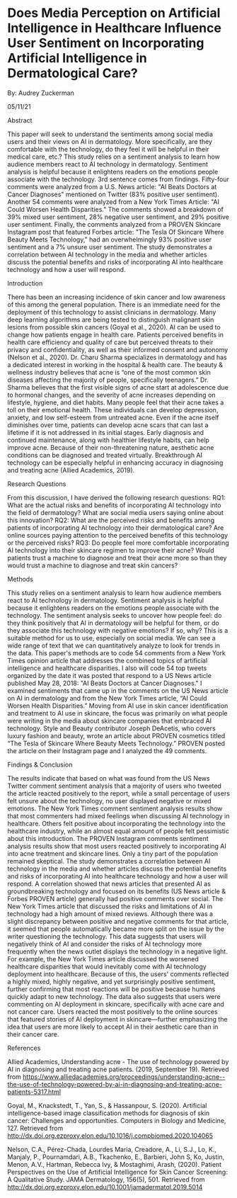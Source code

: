 # Does Media Perception on Artificial Intelligence in Healthcare Influence User Sentiment on Incorporating Artificial Intelligence in Dermatological Care?

By: Audrey Zuckerman

05/11/21


Abstract

This paper will seek to understand the sentiments among social media users and their views on AI in dermatology. More specifically, are they comfortable with the technology, do they feel it will be helpful in their medical care, etc.? This study relies on a sentiment analysis to learn how audience members react to AI technology in dermatology. Sentiment analysis is helpful because it enlightens readers on the emotions people associate with the technology. 3rd sentence comes from findings. Fifty-four comments were analyzed from a U.S. News article: "AI Beats Doctors at Cancer Diagnoses" mentioned on Twitter (83% positive user sentiment). Another 54 comments were analyzed from a New York Times Article: "AI Could Worsen Health Disparities." The comments showed a breakdown of 39% mixed user sentiment, 28% negative user sentiment, and 29% positive user sentiment. Finally, the comments analyzed from a PROVEN Skincare Instagram post that featured Forbes article: "The Tesla Of Skincare Where Beauty Meets Technology," had an overwhelmingly 93% positive user sentiment and a 7% unsure user sentiment. The study demonstrates a correlation between AI technology in the media and whether articles discuss the potential benefits and risks of incorporating AI into healthcare technology and how a user will respond.

Introduction

There has been an increasing incidence of skin cancer and low awareness of this among the general population. There is an immediate need for the deployment of this technology to assist clinicians in dermatology. Many deep learning algorithms are being tested to distinguish malignant skin lesions from possible skin cancers (Goyal et al., 2020). AI can be used to change how patients engage in health care. Patients perceived benefits in health care efficiency and quality of care but perceived threats to their privacy and confidentiality, as well as their informed consent and autonomy (Nelson et al., 2020). Dr. Charu Sharma specializes in dermatology and has a dedicated interest in working in the hospital & health care. The beauty & wellness industry believes that acne is “one of the most common skin diseases affecting the majority of people, specifically teenagers.” Dr. Sharma believes that the first visible signs of acne start at adolescence due to hormonal changes, and the severity of acne increases depending on lifestyle, hygiene, and diet habits. Many people feel that their acne takes a toll on their emotional health. These individuals can develop depression, anxiety, and low self-esteem from untreated acne. Even if the acne itself diminishes over time, patients can develop acne scars that can last a lifetime if it is not addressed in its initial stages. Early diagnosis and continued maintenance, along with healthier lifestyle habits, can help improve acne. Because of their non-threatening nature, aesthetic acne conditions can be diagnosed and treated virtually. Breakthrough AI technology can be especially helpful in enhancing accuracy in diagnosing and treating acne (Allied Academics, 2019).

Research Questions

From this discussion, I have derived the following research questions: RQ1: What are the actual risks and benefits of incorporating AI technology into the field of dermatology? What are social media users saying online about this innovation?
RQ2: What are the perceived risks and benefits among patients of incorporating AI technology into their dermatological care? Are online sources paying attention to the perceived benefits of this technology or the perceived risks? RQ3: Do people feel more comfortable incorporating AI technology into their skincare regimen to improve their acne? Would patients trust a machine to diagnose and treat their acne more so than they would trust a machine to diagnose and treat skin cancers?

Methods

This study relies on a sentiment analysis to learn how audience members react to AI technology in dermatology. Sentiment analysis is helpful because it enlightens readers on the emotions people associate with the technology. The sentiment analysis seeks to uncover how people feel: do they think positively that AI in dermatology will be helpful for them, or do they associate this technology with negative emotions? If so, why? This is a suitable method for us to use, especially on social media. We can see a wide range of text that we can quantitatively analyze to look for trends in the data. This paper's methods are to code 54 comments from a New York Times opinion article that addresses the combined topics of artificial intelligence and healthcare disparities. I also will code 54 top tweets organized by the date it was posted that respond to a US News article published May 28, 2018: "AI Beats Doctors at Cancer Diagnoses." I examined sentiments that came up in the comments on the US News article on AI in dermatology and from the New York Times article, “AI Could Worsen Health Disparities.” Moving from AI use in skin cancer identification and treatment to AI use in skincare, the focus was primarily on what people were writing in the media about skincare companies that embraced AI technology. Style and Beauty contributor Joseph DeAcetis, who covers luxury fashion and beauty, wrote an article about PROVEN cosmetics titled “The Tesla of Skincare Where Beauty Meets Technology.” PROVEN posted the article on their Instagram page and I analyzed the 49 comments.

Findings & Conclusion

The results indicate that based on what was found from the US News Twitter comment sentiment analysis that a majority of users who tweeted the article reacted positively to the report, while a small percentage of users felt unsure about the technology, no user displayed negative or mixed emotions. The New York Times comment sentiment analysis results show that most commenters had mixed feelings when discussing AI technology in healthcare. Others felt positive about incorporating the technology into the healthcare industry, while an almost equal amount of people felt pessimistic about this introduction. The PROVEN Instagram comments sentiment analysis results show that most users reacted positively to incorporating AI into acne treatment and skincare lines. Only a tiny part of the population remained skeptical. The study demonstrates a correlation between AI technology in the media and whether articles discuss the potential benefits and risks of incorporating AI into healthcare technology and how a user will respond. A correlation showed that news articles that presented AI as groundbreaking technology and focused on its benefits (US News article & Forbes PROVEN article) generally had positive comments over social. The New York Times article that discussed the risks and limitations of AI in technology had a high amount of mixed reviews. Although there was a slight discrepancy between positive and negative comments for that article, it seemed that people automatically became more split on the issue by the writer questioning the technology. This data suggests that users will negatively think of AI and consider the risks of AI technology more frequently when the news outlet displays the technology in a negative light. For example, the New York Times article discussed the worsened healthcare disparities that would inevitably come with AI technology deployment into healthcare. Because of this, the users' comments reflected a highly mixed, highly negative, and yet surprisingly positive sentiment, further confirming that most reactions will be positive because humans quickly adapt to new technology. The data also suggests that users were commenting on AI deployment in skincare, specifically with acne care and not cancer care. Users reacted the most positively to the online sources that featured stories of AI deployment in skincare—further emphasizing the idea that users are more likely to accept AI in their aesthetic care than in their cancer care.

References

Allied Academics, Understanding acne - The use of technology powered by AI in diagnosing and treating acne patients. (2019, September 19). Retrieved from https://www.alliedacademies.org/proceedings/understanding-acne--the-use-of-technology-powered-by-ai-in-diagnosing-and-treating-acne-patients-5317.html

Goyal, M., Knackstedt, T., Yan, S., & Hassanpour, S. (2020). Artificial intelligence-based image classification methods for diagnosis of skin cancer: Challenges and opportunities. Computers in Biology and Medicine, 127. Retrieved from http://dx.doi.org.ezproxy.elon.edu/10.1016/j.compbiomed.2020.104065

Nelson, C.A., Pérez-Chada, Lourdes Maria, Creadore, A., Li, S.J., Lo, K., Manjaly, P., Pournamdari, A.B., Tkachenko, E., Barbieri, John S, Ko, Justin, Menon, A.V., Hartman, Rebecca Ivy, & Mostaghimi, Arash, (2020). Patient Perspectives on the Use of Artificial Intelligence for Skin Cancer Screening: A Qualitative Study. JAMA Dermatology, 156(5), 501. Retrieved from http://dx.doi.org.ezproxy.elon.edu/10.1001/jamadermatol.2019.5014
